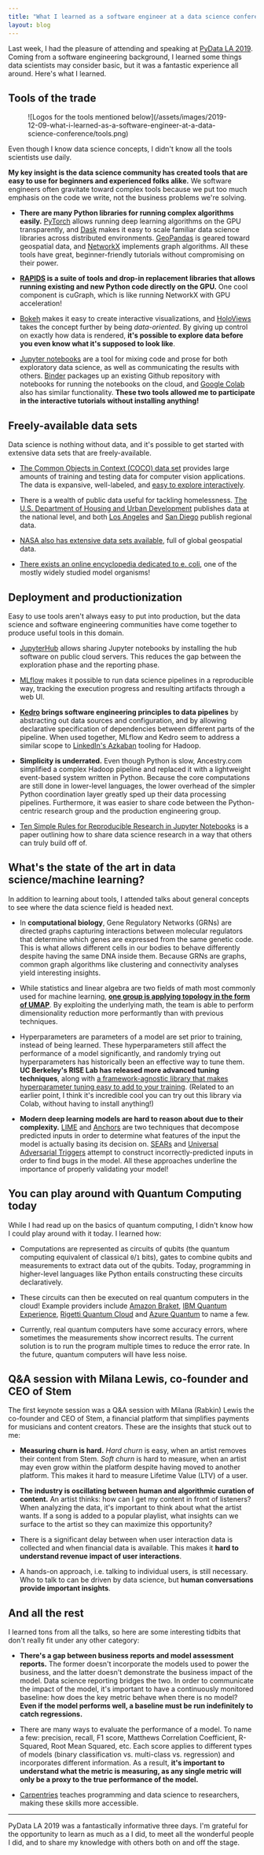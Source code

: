 ```yaml
---
title: "What I learned as a software engineer at a data science conference"
layout: blog
---
```


Last week, I had the pleasure of attending and speaking at [PyData LA 2019](https://pydata.org/la2019/). Coming from a software engineering background, I learned some things data scientists may consider basic, but it was a fantastic experience all around. Here's what I learned.

## Tools of the trade

<figure markdown="1">
![Logos for the tools mentioned below](/assets/images/2019-12-09-what-i-learned-as-a-software-engineer-at-a-data-science-conference/tools.png)
</figure>

Even though I know data science concepts, I didn't know all the tools scientists use daily.

**My key insight is the data science community has created tools that are easy to use for beginners and experienced folks alike.** We software engineers often gravitate toward complex tools because we put too much emphasis on the code we write, not the business problems we're solving.

- **There are many Python libraries for running complex algorithms easily.** [PyTorch](https://pytorch.org/) allows running deep learning algorithms on the GPU transparently, and [Dask](https://dask.org/) makes it easy to scale familiar data science libraries across distributed environments. [GeoPandas](http://geopandas.org/) is geared toward geospatial data, and [NetworkX](https://networkx.github.io/) implements graph algorithms. All these tools have great, beginner-friendly tutorials without compromising on their power.

- **[RAPIDS](https://rapids.ai/) is a suite of tools and drop-in replacement libraries that allows running existing and new Python code directly on the GPU.** One cool component is cuGraph, which is like running NetworkX with GPU acceleration!

- [Bokeh](https://docs.bokeh.org/en/latest/index.html) makes it easy to create interactive visualizations, and [HoloViews](http://holoviews.org/) takes the concept further by being _data-oriented_. By giving up control on exactly how data is rendered, **it's possible to explore data before you even know what it's supposed to look like**.

- [Jupyter notebooks](https://jupyter.org/) are a tool for mixing code and prose for both exploratory data science, as well as communicating the results with others. [Binder](https://mybinder.org/) packages up an existing Github repository with notebooks for running the notebooks on the cloud, and [Google Colab](https://colab.research.google.com/) also has similar functionality. **These two tools allowed me to participate in the interactive tutorials without installing anything!**

## Freely-available data sets

Data science is nothing without data, and it's possible to get started with extensive data sets that are freely-available.

- [The Common Objects in Context (COCO) data set](http://cocodataset.org) provides large amounts of training and testing data for computer vision applications. The data is expansive, well-labeled, and [easy to explore interactively](http://cocodataset.org/#explore).

- There is a wealth of public data useful for tackling homelessness. [The U.S. Department of Housing and Urban Development](https://www.huduser.gov) publishes data at the national level, and both [Los Angeles](https://data.lacity.org/) and [San Diego](https://data.sandiegodata.org/) publish regional data.

- [NASA also has extensive data sets available](https://earthdata.nasa.gov/eosdis/daacs), full of global geospatial data.

- [There exists an online encyclopedia dedicated to e. coli](https://ecocyc.org/), one of the mostly widely studied model organisms!

## Deployment and productionization

Easy to use tools aren't always easy to put into production, but the data science and software engineering communities have come together to produce useful tools in this domain.

- [JupyterHub](https://jupyter.org/hub) allows sharing Jupyter notebooks by installing the hub software on public cloud servers. This reduces the gap between the exploration phase and the reporting phase.

- [MLflow](https://mlflow.org/) makes it possible to run data science pipelines in a reproducible way, tracking the execution progress and resulting artifacts through a web UI.

- **[Kedro](https://kedro.readthedocs.io/en/latest/) brings software engineering principles to data pipelines** by abstracting out data sources and configuration, and by allowing declarative specification of dependencies between different parts of the pipeline. When used together, MLflow and Kedro seem to address a similar scope to [LinkedIn's Azkaban](https://azkaban.github.io/) tooling for Hadoop.

- **Simplicity is underrated.** Even though Python is slow, Ancestry.com simplified a complex Hadoop pipeline and replaced it with a lightweight event-based system written in Python. Because the core computations are still done in lower-level languages, the lower overhead of the simpler Python coordination layer greatly sped up their data processing pipelines. Furthermore, it was easier to share code between the Python-centric research group and the production engineering group.

- [Ten Simple Rules for Reproducible Research in Jupyter Notebooks](https://arxiv.org/abs/1810.08055) is a paper outlining how to share data science research in a way that others can truly build off of.

## What's the state of the art in data science/machine learning?

In addition to learning about tools, I attended talks about general concepts to see where the data science field is headed next.

- In **computational biology**, Gene Regulatory Networks (GRNs) are directed graphs capturing interactions between molecular regulators that determine which genes are expressed from the same genetic code. This is what allows different cells in our bodies to behave differently despite having the same DNA inside them. Because GRNs are graphs, common graph algorithms like clustering and connectivity analyses yield interesting insights.

- While statistics and linear algebra are two fields of math most commonly used for machine learning, **[one group is applying topology in the form of UMAP](https://github.com/lmcinnes/umap)**. By exploiting the underlying math, the team is able to perform dimensionality reduction more performantly than with previous techniques.

- Hyperparameters are parameters of a model are set prior to training, instead of being learned. These hyperparameters still affect the performance of a model significantly, and randomly trying out hyperparameters has historically been an effective way to tune them. **UC Berkeley's RISE Lab has released more advanced tuning techniques**, along with [a framework-agnostic library that makes hyperparameter tuning easy to add to your training](http://tune.io). (Related to an earlier point, I think it's incredible cool you can try out this library via Colab, without having to install anything!)

- **Modern deep learning models are hard to reason about due to their complexity.** [LIME](https://arxiv.org/abs/1602.04938) and [Anchors](https://homes.cs.washington.edu/~marcotcr/aaai18.pdf) are two techniques that decompose predicted inputs in order to determine what features of the input the model is actually basing its decision on. [SEARs](https://homes.cs.washington.edu/~marcotcr/acl18.pdf) and [Universal Adversarial Triggers](https://arxiv.org/abs/1908.07125) attempt to construct incorrectly-predicted inputs in order to find bugs in the model. All these approaches underline the importance of properly validating your model!

## You can play around with Quantum Computing today

While I had read up on the basics of quantum computing, I didn't know how I could play around with it today. I learned how:

- Computations are represented as circuits of qubits (the quantum computing equivalent of classical `0`/`1` bits), gates to combine qubits and measurements to extract data out of the qubits. Today, programming in higher-level languages like Python entails constructing these circuits declaratively.

- These circuits can then be executed on real quantum computers in the cloud! Example providers include [Amazon Braket](https://aws.amazon.com/braket/), [IBM Quantum Experience](https://www.ibm.com/quantum-computing/technology/experience/), [Rigetti Quantum Cloud](https://www.rigetti.com/systems) and [Azure Quantum](https://azure.microsoft.com/en-us/services/quantum/) to name a few.

- Currently, real quantum computers have some accuracy errors, where sometimes the measurements show incorrect results. The current solution is to run the program multiple times to reduce the error rate. In the future, quantum computers will have less noise.

## Q&A session with Milana Lewis, co-founder and CEO of Stem

The first keynote session was a Q&A session with Milana (Rabkin) Lewis the co-founder and CEO of Stem, a financial platform that simplifies payments for musicians and content creators. These are the insights that stuck out to me:

- **Measuring churn is hard.** _Hard churn_ is easy, when an artist removes their content from Stem. _Soft churn_ is hard to measure, when an artist may even grow within the platform despite having moved to another platform. This makes it hard to measure Lifetime Value (LTV) of a user.

- **The industry is oscillating between human and algorithmic curation of content.** An artist thinks: how can I get my content in front of listeners? When analyzing the data, it's important to think about what the artist wants. If a song is added to a popular playlist, what insights can we surface to the artist so they can maximize this opportunity?

- There is a significant delay between when user interaction data is collected and when financial data is available. This makes it **hard to understand revenue impact of user interactions**.

- A hands-on approach, i.e. talking to individual users, is still necessary. Who to talk to can be driven by data science, but **human conversations provide important insights**.

## And all the rest

I learned tons from all the talks, so here are some interesting tidbits that don't really fit under any other category:

- **There's a gap between business reports and model assessment reports.** The former doesn't incorporate the models used to power the business, and the latter doesn't demonstrate the business impact of the model. Data science reporting bridges the two. In order to communicate the impact of the model, it's important to have a continuously monitored baseline: how does the key metric behave when there is no model? **Even if the model performs well, a baseline must be run indefinitely to catch regressions.**

- There are many ways to evaluate the performance of a model. To name a few: precision, recall, F1 score, Matthews Correlation Coefficient, R-Squared, Root Mean Squared, etc. Each score applies to different types of models (binary classification vs. multi-class vs. regression) and incorporates different information. As a result, **it's important to understand what the metric is measuring, as any single metric will only be a proxy to the true performance of the model.**

- [Carpentries](https://carpentries.org/) teaches programming and data science to researchers, making these skills more accessible.

---

PyData LA 2019 was a fantastically informative three days. I'm grateful for the opportunity to learn as much as a I did, to meet all the wonderful people I did, and to share my knowledge with others both on and off the stage.
